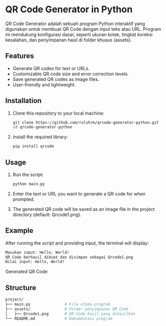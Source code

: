# QR Code Generator in Python

QR Code Generator adalah sebuah program Python interaktif yang digunakan untuk membuat QR Code dengan input teks atau URL. Program ini mendukung konfigurasi dasar, seperti ukuran kotak, tingkat koreksi kesalahan, dan penyimpanan hasil di folder khusus (assets).

## Features

- Generate QR codes for text or URLs.
- Customizable QR code size and error correction levels.
- Save generated QR codes as image files.
- User-friendly and lightweight.

## Installation

1. Clone this repository to your local machine:
   ```bash
   git clone https://github.com/rulshrm/qrcode-generator-python.git
   cd qrcode-generator-python
   ```

2. Install the required library:
   ```bash
   pip install qrcode
   ```

## Usage

1. Run the script:
    ```bash
    python main.py
    ```
2. Enter the text or URL you want to generate a QR code for when prompted.

3. The generated QR code will be saved as an image file in the project directory (default: Qrcode1.png).

## Example

After running the script and providing input, the terminal will display:
  ```bash
  Masukan input: Hello, World!
  QR Code berhasil dibuat dan disimpan sebagai Qrcode1.png
  Nilai input: Hello, World!
  ```
  Generated QR Code

## Structure

```bash
project/
├── main.py               # File utama program
├── assets/               # Folder penyimpanan QR Code
│   ├── Qrcode1.png       # QR Code hasil yang dihasilkan
└── README.md             # Dokumentasi program
```
